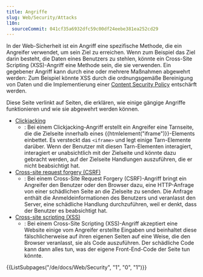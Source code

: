 ```yaml
---
title: Angriffe
slug: Web/Security/Attacks
l10n:
  sourceCommit: 041cf35a6932dfc59c00df24eebe381ea252cd29
---
```


In der Web-Sicherheit ist ein Angriff eine spezifische Methode, die ein Angreifer verwendet, um sein Ziel zu erreichen. Wenn zum Beispiel das Ziel darin besteht, die Daten eines Benutzers zu stehlen, könnte ein Cross-Site Scripting (XSS)-Angriff eine Methode sein, die sie verwenden. Ein gegebener Angriff kann durch eine oder mehrere Maßnahmen abgewehrt werden: Zum Beispiel könnte XSS durch die ordnungsgemäße Bereinigung von Daten und die Implementierung einer [Content Security Policy](/de/docs/Web/HTTP/Guides/CSP) entschärft werden.

Diese Seite verlinkt auf Seiten, die erklären, wie einige gängige Angriffe funktionieren und wie sie abgewehrt werden können.

- [Clickjacking](/de/docs/Web/Security/Attacks/Clickjacking)
  - : Bei einem Clickjacking-Angriff erstellt ein Angreifer eine Tarnseite, die die Zielseite innerhalb eines {{htmlelement("iframe")}}-Elements einbettet. Es versteckt das `<iframe>` und legt einige Tarn-Elemente darüber. Wenn der Benutzer mit diesen Tarn-Elementen interagiert, interagiert er unabsichtlich mit der Zielseite und könnte dazu gebracht werden, auf der Zielseite Handlungen auszuführen, die er nicht beabsichtigt hat.
- [Cross-site request forgery (CSRF)](/de/docs/Web/Security/Attacks/CSRF)
  - : Bei einem Cross-Site Request Forgery (CSRF)-Angriff bringt ein Angreifer den Benutzer oder den Browser dazu, eine HTTP-Anfrage von einer schädlichen Seite an die Zielseite zu senden. Die Anfrage enthält die Anmeldeinformationen des Benutzers und veranlasst den Server, eine schädliche Handlung durchzuführen, weil er denkt, dass der Benutzer es beabsichtigt hat.
- [Cross-site scripting (XSS)](/de/docs/Web/Security/Attacks/XSS)
  - : Bei einem Cross-Site Scripting (XSS)-Angriff akzeptiert eine Website einige vom Angreifer erstellte Eingaben und beinhaltet diese fälschlicherweise auf ihren eigenen Seiten auf eine Weise, die den Browser veranlasst, sie als Code auszuführen. Der schädliche Code kann dann alles tun, was der eigene Front-End-Code der Seite tun könnte.

<section id="Quick_links">
{{ListSubpages("/de/docs/Web/Security", "1", "0", "1")}}
</section>
